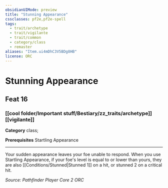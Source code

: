 ```yaml
---
obsidianUIMode: preview
title: "Stunning Appearance"
cssclasses: pf2e,pf2e-spell
tags:
  - trait/archetype
  - trait/vigilante
  - trait/common
  - category/class
  - remaster
aliases: "Item.ui4mDhC3V5BDg8HB"
license: ORC
---
```

# Stunning Appearance
## Feat 16
### [[cool folder/Important stuff/Bestiary/zz_traits/archetype]][[vigilante]]

**Category** class; 



**Prerequisites** Startling Appearance
* * *
Your sudden appearance leaves your foe unable to respond. When you use Startling Appearance, if your foe's level is equal to or lower than yours, they are also [[Conditions/Stunned|Stunned 1]] on a hit, or stunned 2 on a critical hit.

*Source: Pathfinder Player Core 2*
*ORC*